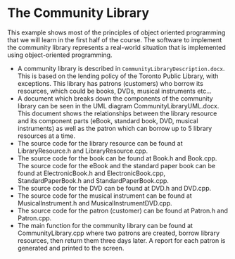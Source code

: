 # The Community Library
This example shows most of the principles of object oriented programming that we will learn in the first half of the course. The software to implement the community library represents a real-world situation that is implemented using object-oriented programming.

- A community library is described in `CommunityLibraryDescription.docx`. This is based on the lending policy of the Toronto Public Library, with exceptions. This library has patrons (customers) who borrow its resources, which could be books, DVDs, musical instruments etc...
- A document which breaks down the components of the community library can be seen in the UML diagram CommunityLibraryUML.docx. This document shows the relationships between the library resource and its component parts (eBook, standard book, DVD, musical instruments) as well as the patron which can borrow up to 5 library resources at a time.
- The source code for the library resource can be found at LibraryResource.h and LibraryResource.cpp.
- The source code for the book can be found at Book.h and Book.cpp. The source code for the eBook and the standard paper book can be found at ElectronicBook.h and ElectronicBook.cpp, StandardPaperBook.h and StandardPaperBook.cpp.
- The source code for the DVD can be found at DVD.h and DVD.cpp.
- The source code for the musical instrument can be found at MusicalInstrument.h and MusicalInstrumentDVD.cpp.
- The source code for the patron (customer) can be found at Patron.h and Patron.cpp.
- The main function for the community library can be found at CommunityLibrary.cpp where two patrons are created, borrow library resources, then return them three days later. A report for each patron is generated and printed to the screen.

